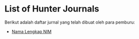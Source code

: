 # List of Hunter Journals

Berikut adalah daftar jurnal yang telah dibuat oleh para pemburu:

* [Nama Lengkap NIM](/03_Hunter_Journals/Nama_Lengkap_NIM/index.html)